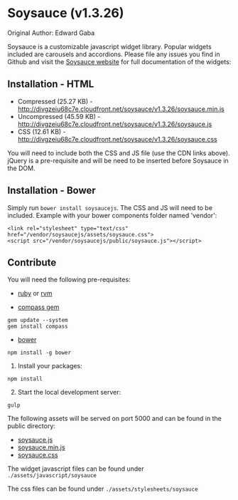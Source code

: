 # Soysauce (v1.3.26)
Original Author: Edward Gaba

Soysauce is a customizable javascript widget library. Popular widgets included are carousels and accordions. Please file any issues you find in Github and visit the [Soysauce website](http://www.soysaucejs.com/) for full documentation of the widgets:

## Installation - HTML
* Compressed (25.27 KB) - http://divgzeiu68c7e.cloudfront.net/soysauce/v1.3.26/soysauce.min.js
* Uncompressed (45.59 KB) - http://divgzeiu68c7e.cloudfront.net/soysauce/v1.3.26/soysauce.js
* CSS (12.61 KB) - http://divgzeiu68c7e.cloudfront.net/soysauce/v1.3.26/soysauce.css

You will need to include both the CSS and JS file (use the CDN links above). jQuery is a pre-requisite and will be need to be inserted before Soysauce in the DOM.

## Installation - Bower
Simply run `bower install soysaucejs`. The CSS and JS will need to be included. Example with your bower components folder named 'vendor':
```
<link rel="stylesheet" type="text/css" href="/vendor/soysaucejs/assets/soysauce.css">
<script src="/vendor/soysaucejs/public/soysauce.js"></script>
```

## Contribute
You will need the following pre-requisites:

* [ruby](https://www.ruby-lang.org/en/downloads/) or [rvm](https://rvm.io/rvm/install)

* [compass gem](http://compass-style.org/install/)
```
gem update --system
gem install compass
```

* [bower](http://bower.io/)
```
npm install -g bower
```

1) Install your packages:
```
npm install
```

2) Start the local development server:
```
gulp
```

The following assets will be served on port 5000 and can be found in the public directory:
* [soysauce.js](http://localhost:5000/public/soysauce.js)
* [soysauce.min.js](http://localhost:5000/public/soysauce.min.js)
* [soysauce.css](http://localhost:5000/public/soysauce.css)

The widget javascript files can be found under `./assets/javascript/soysauce`

The css files can be found under `./assets/stylesheets/soysauce`

